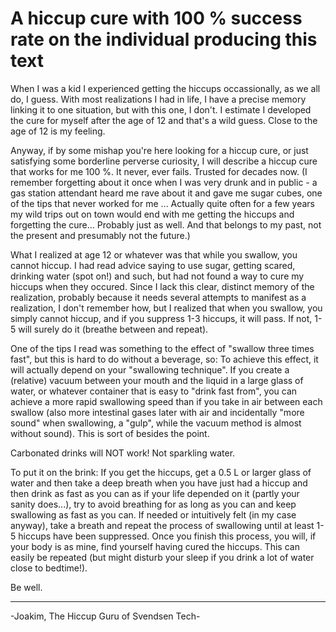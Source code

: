 # A hiccup cure with 100 % success rate on the individual producing this text

When I was a kid I experienced getting the hiccups occassionally, as we all do, I guess. With most realizations I had in life, I have a precise memory
linking it to one situation, but with this one, I don't. I estimate I developed the cure for myself after the age of 12 and that's a wild guess. Close to
the age of 12 is my feeling.

Anyway, if by some mishap you're here looking for a hiccup cure, or just satisfying 
some borderline perverse curiosity, I will describe a hiccup cure that works for me 100 %. It never, ever fails. Trusted for decades now.
(I remember forgetting about it once when I was very drunk and in public - a gas station attendant heard me rave about it and gave me sugar cubes,
one of the tips that never worked for me ... Actually quite often for a few years my wild trips out on town would end with
me getting the hiccups and forgetting the cure... Probably just as well. And that belongs to my past, not the present and presumably not the future.)

What I realized at age 12 or whatever was that while you swallow, you cannot hiccup. I had read advice saying to use sugar, getting scared, drinking water
(spot on!) and such, but had not found a way to cure my hiccups when they occured. Since I lack this clear, distinct memory of the realization, probably
because it needs several attempts to manifest as a realization, I don't remember how, but I realized that when you swallow, you simply cannot hiccup, and
if you suppress 1-3 hiccups, it will pass. If not, 1-5 will surely do it (breathe between and repeat).

One of the tips I read was something to the effect of "swallow three times fast", but this is hard to do without a beverage, so: 
To achieve this effect, it will actually depend on your "swallowing technique". If you create a (relative) vacuum between your mouth and
the liquid in a large glass
of water, or whatever container that is easy to "drink fast from", you can achieve a more rapid swallowing speed than if you take in air between each swallow
(also more intestinal gases later with air and incidentally "more sound" when swallowing, a "gulp", while the vacuum method
is almost without sound). This is sort of besides the point.

Carbonated drinks will NOT work! Not sparkling water.

To put it on the brink: If you get the hiccups, get a 0.5 L or larger glass of water and then take a deep breath when you have just had a hiccup and then 
drink as fast as you can as if your life depended on it (partly your sanity does...), try to avoid breathing for as long as you can and keep swallowing as
fast as you can. If needed or intuitively felt (in my case anyway), take a breath and repeat the process of swallowing until at least 1-5 hiccups have
been suppressed. Once you finish this process, you will, if your body is as mine, find yourself having cured the hiccups. This can easily be repeated (but
might disturb your sleep if you drink a lot of water close to bedtime!).

Be well.

------------------------------------------
-Joakim, The Hiccup Guru of Svendsen Tech-
